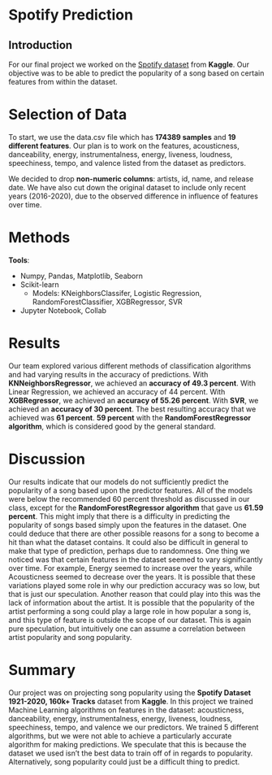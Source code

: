 # Spotify Prediction
## Introduction 

For our final project we worked on the [Spotify dataset](https://www.kaggle.com/yamaerenay/spotify-dataset-19212020-160k-tracks) from **Kaggle**. Our objective was to be able to predict the popularity of a song based on certain features from within the dataset. 

# Selection of Data

To start, we use the data.csv file which has **174389 samples** and **19 different features**. Our plan is to work on the features, acousticness, danceability, energy, instrumentalness, energy, liveness, loudness, speechiness, tempo, and valence listed from the dataset as predictors.

We decided to drop **non-numeric columns**: artists, id, name, and release date.  We have also cut down the original dataset to include only recent years (2016-2020), due to the observed difference in influence of features over time.
 
# Methods
**Tools**:
- Numpy, Pandas, Matplotlib, Seaborn 
- Scikit-learn
    - Models: KNeighborsClassifer, Logistic Regression, RandomForestClassifier, XGBRegressor, SVR
- Jupyter Notebook, Collab
# Results

Our team explored various different methods of classification algorithms and had varying results in the accuracy of predictions. With **KNNeighborsRegressor**, we achieved an **accuracy of 49.3 percent**. With Linear Regression, we achieved an accuracy of 44 percent. With **XGBRegressor**, we achieved an **accuracy of 55.26 percent**. With **SVR**, we achieved an **accuracy of 30 percent**. The best resulting accuracy that we achieved was **61 percent**. **59 percent** with the **RandomForestRegressor algorithm**, which is considered good by the general standard.

# Discussion
    
Our results indicate that our models do not sufficiently predict the popularity of a song based upon the predictor features. All of the models were below the recommended 60 percent threshold as discussed in our class, except for the **RandomForestRegressor algorithm** that gave us **61.59 percent**. This might imply that there is a difficulty in predicting the popularity of songs based simply upon the features in the dataset. One could deduce that there are other possible reasons for a song to become a hit than what the dataset contains. It could also be difficult in general to make that type of prediction, perhaps due to randomness. One thing we noticed was that certain features in the dataset seemed to vary significantly over time. For example, Energy seemed to increase over the years, while Acousticness seemed to decrease over the years. It is possible that these variations played some role in why our prediction accuracy was so low, but that is just our speculation. Another reason that could play into this was the lack of information about the artist. It is possible that the popularity of the artist performing a song could play a large role in how popular a song is, and this type of feature is outside the scope of our dataset. This is again pure speculation, but intuitively one can assume a correlation between artist popularity and song popularity.

# Summary

Our project was on projecting song popularity using the **Spotify Dataset 1921-2020, 160k+ Tracks** dataset from **Kaggle**. In this project we trained Machine Learning algorithms on features in the dataset: acousticness, danceability, energy, instrumentalness, energy, liveness, loudness, speechiness, tempo, and valence we our predictors. We trained 5 different algorithms, but we were not able to achieve a particularly accurate algorithm for making predictions. We speculate that this is because the dataset we used isn’t the best data to train off of in regards to popularity. Alternatively, song popularity could just be a difficult thing to predict.